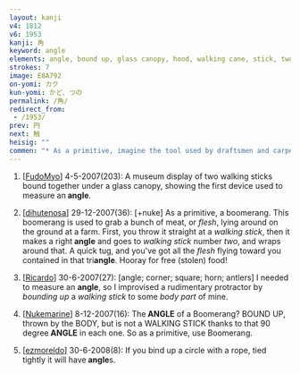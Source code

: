 ```yaml
---
layout: kanji
v4: 1812
v6: 1953
kanji: 角
keyword: angle
elements: angle, bound up, glass canopy, hood, walking cane, stick, two
strokes: 7
image: E8A792
on-yomi: カク
kun-yomi: かど、つの
permalink: /角/
redirect_from:
 - /1953/
prev: 円
next: 触
heisig: ""
commen: "* As a primitive, imagine the tool used by draftsmen and carpenters to draw right-<i>angles</i>."
---
```


1) [<a href="http://kanji.koohii.com/profile/FudoMyo">FudoMyo</a>] 4-5-2007(203): A museum display of two walking sticks bound together under a glass canopy, showing the first device used to measure an<strong> angle</strong>.

2) [<a href="http://kanji.koohii.com/profile/dihutenosa">dihutenosa</a>] 29-12-2007(36): [+nuke] As a primitive, a boomerang. This boomerang is used to grab a bunch of meat, or <em>flesh</em>, lying around on the ground at a farm. First, you throw it straight at a <em>walking stick</em>, then it makes a right<strong> angle</strong> and goes to <em>walking stick</em> number <em>two</em>, and wraps around that. A quick tug, and you&#039;ve got all the <em>flesh</em> flying toward you contained in that tri<strong>angle</strong>. Hooray for free (stolen) food!

3) [<a href="http://kanji.koohii.com/profile/Ricardo">Ricardo</a>] 30-6-2007(27): [angle; corner; square; horn; antlers] I needed to measure an <strong>angle</strong>, so I improvised a rudimentary protractor by <em>bounding up</em> a <em>walking stick</em> to some <em>body part</em> of mine.

4) [<a href="http://kanji.koohii.com/profile/Nukemarine">Nukemarine</a>] 8-12-2007(16): The<strong> ANGLE</strong> of a Boomerang? BOUND UP, thrown by the BODY, but is not a WALKING STICK thanks to that 90 degree<strong> ANGLE</strong> in each one. So as a primitive, use Boomerang.

5) [<a href="http://kanji.koohii.com/profile/ezmoreldo">ezmoreldo</a>] 30-6-2008(8): If you bind up a circle with a rope, tied tightly it will have<strong> angle</strong>s.

